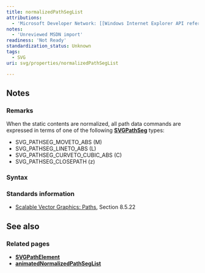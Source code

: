 ```yaml
---
title: normalizedPathSegList
attributions:
  - 'Microsoft Developer Network: [[Windows Internet Explorer API reference](http://msdn.microsoft.com/en-us/library/ie/hh828809%28v=vs.85%29.aspx) Article]'
notes:
  - 'Unreviewed MSDN import'
readiness: 'Not Ready'
standardization_status: Unknown
tags:
  - SVG
uri: svg/properties/normalizedPathSegList

---
```

## Notes

### Remarks

When the static contents are normalized, all path data commands are expressed in terms of one of the following [**SVGPathSeg**](/svg/objects/SVGPathSeg) types:

-   SVG\_PATHSEG\_MOVETO\_ABS (M)
-   SVG\_PATHSEG\_LINETO\_ABS (L)
-   SVG\_PATHSEG\_CURVETO\_CUBIC\_ABS (C)
-   SVG\_PATHSEG\_CLOSEPATH (z)

### Syntax

### Standards information

-   [Scalable Vector Graphics: Paths](http://go.microsoft.com/fwlink/p/?linkid=204736), Section 8.5.22

## See also

### Related pages

-   [**SVGPathElement**](/svg/elements/path)
-   [**animatedNormalizedPathSegList**](/svg/properties/animatedNormalizedPathSegList)
